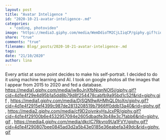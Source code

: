 ```yaml
---
layout: post
title: "Avatar Inteligence "
id: "2020-10-21-avatar-inteligence-.md"
categories:
  - "coding, photovideo"
image: "https://media3.giphy.com/media/WemDdioTM2CjLIiqCP/giphy.gif?cid=4d1e4f2905f7c22d2af7c4164a3f1dd99e6e3a6bfb0d7f27&rid=giphy.gif"
share: "true"
comments: "true"
filename: Blog/_posts/2020-10-21-avatar-inteligence-.md
tags: 
date: "21/10/2020"
author: lina
---
```


Every artist at some point decides to make his self-portrait. I decided to do it using machine learning and AI. I took on google photos all the images that I appear from 2015 to 2020 and fed a database.
https://media1.giphy.com/media/iw8oJnXfbNiqnNOI5i/giphy.gif?cid=4d1e4f29e4d95b1a5dd8b79d8f254478cabfb9a95bd1c52f&rid=giphy.gif , https://media1.giphy.com/media/DjSQN9wAHMhQL0toXn/giphy.gif?cid=4d1e4f2915ef4399c987de2813208519b7966ff0ddb13a40&rid=giphy.gif , https://media2.giphy.com/media/cf9D2ojynkyHsJcxPR/giphy.gif?cid=4d1e4f29100b6e4532957094e2605dbadfe3b48e3c7fabb6&rid=giphy.gif , https://media4.giphy.com/media/dkcIC7Rkvrp9Ua1FVY/giphy.gif?cid=4d1e4f290807bee0845ad3d2a5b43e0185e36eabefa349dc&rid=giphy.gif
